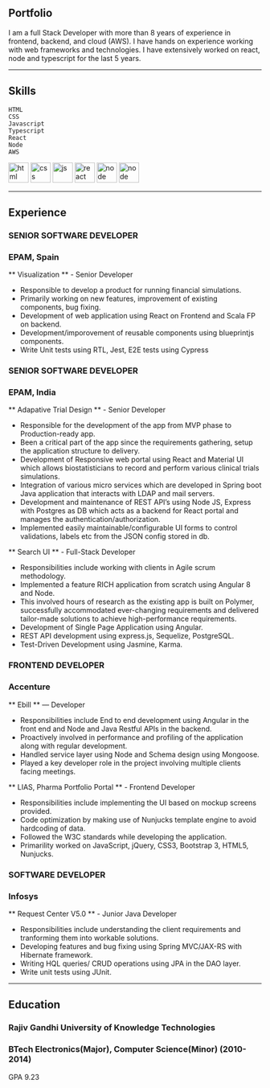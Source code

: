 ## Portfolio

I am a full Stack Developer with more than 8 years of experience in frontend, backend, and cloud (AWS). I have hands on experience working with web frameworks and technologies. I have extensively worked on react, node and typescript for the last 5 years.

---

## Skills
```
HTML
CSS
Javascript
Typescript
React
Node
AWS

```

<p align='left'>
  <img src="https://upload.wikimedia.org/wikipedia/commons/thumb/6/61/HTML5_logo_and_wordmark.svg/2048px-HTML5_logo_and_wordmark.svg.png" alt="html" width="40" height="40">
  <img src='https://upload.wikimedia.org/wikipedia/commons/thumb/d/d5/CSS3_logo_and_wordmark.svg/1200px-CSS3_logo_and_wordmark.svg.png' alt="css" width="40" height="40">
  <img src='https://upload.wikimedia.org/wikipedia/commons/thumb/b/ba/Javascript_badge.svg/1200px-Javascript_badge.svg.png' height='40' width='40' alt="js">
   <img src="https://upload.wikimedia.org/wikipedia/commons/thumb/a/a7/React-icon.svg/1280px-React-icon.svg.png" alt="react" width="40" height="40"/>
   <img src="https://www.javatpoint.com/js/nodejs/images/node-js-tutorial.png" alt="node" width="40" height="40"/>
  <img src="https://upload.wikimedia.org/wikipedia/commons/thumb/4/4c/Typescript_logo_2020.svg/1200px-Typescript_logo_2020.svg.png" alt="node" width="40" height="40"/>
</p>

---

## Experience

### **SENIOR SOFTWARE DEVELOPER**
### EPAM, Spain

** Visualization ** - Senior Developer
* Responsible to develop a product for running financial simulations. 
* Primarily working on new features, improvement of existing components, bug fixing.
* Development of web application using React on Frontend and Scala FP on backend.
* Development/imporovement of reusable components using blueprintjs components.
* Write Unit tests using RTL, Jest, E2E tests using Cypress
 
### **SENIOR SOFTWARE DEVELOPER**
### EPAM, India

** Adapative Trial Design ** - Senior Developer
* Responsible for the development of the app from MVP phase to Production-ready app. 
* Been a critical part of the app since the requirements gathering, setup the application structure to delivery.
* Development of Responsive web portal using React and Material UI which allows biostatisticians to record and perform various clinical trials simulations.
* Integration of various micro services which are developed in Spring boot Java application that interacts with LDAP and mail servers.
* Development and maintenance of REST API’s using Node JS, Express with Postgres as DB which acts as a backend for React portal and manages the authentication/authorization.
* Implemented easily maintainable/configurable UI forms to control validations, labels etc from the JSON config stored in db.

** Search UI ** - Full-Stack Developer
* Responsibilities include working with clients in Agile scrum methodology. 
* Implemented a feature RICH application from scratch using Angular 8 and Node. 
* This involved hours of research as the existing app is built on Polymer, successfully accommodated ever-changing requirements and delivered tailor-made solutions to achieve high-performance requirements. 
* Development of Single Page Application using Angular.
* REST API development using express.js, Sequelize, PostgreSQL.
* Test-Driven Development using Jasmine, Karma.

### **FRONTEND DEVELOPER**
### Accenture

** Ebill ** — Developer
* Responsibilities include End to end development using Angular in the front end and Node and Java Restful APIs in the backend. 
* Proactively involved in performance and profiling of the application along with regular development. 
* Handled service layer using Node and Schema design using Mongoose. 
* Played a key developer role in the project involving multiple clients facing meetings.

** LIAS, Pharma Portfolio Portal ** - Frontend Developer

* Responsibilities include implementing the UI based on mockup screens provided. 
* Code optimization by making use of Nunjucks template engine to avoid hardcoding of data. 
* Followed the W3C standards while developing the application. 
* Primarility worked on JavaScript, jQuery, CSS3, Bootstrap 3, HTML5, Nunjucks. 

### **SOFTWARE DEVELOPER**
### Infosys

** Request Center V5.0 ** - Junior Java Developer

* Responsibilities include understanding the client requirements and tranforming them into workable solutions. 
* Developing features and bug fixing using Spring MVC/JAX-RS with Hibernate framework. 
* Writing HQL queries/ CRUD operations using JPA in the DAO layer. 
* Write unit tests using JUnit. 

---

## Education

### **Rajiv Gandhi University of Knowledge Technologies**
### BTech Electronics(Major), Computer Science(Minor) (2010- 2014)
GPA 9.23
